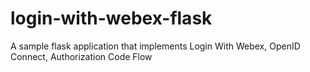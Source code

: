 # login-with-webex-flask
A sample flask application that implements Login With Webex, OpenID Connect, Authorization Code Flow
